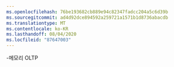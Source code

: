 ```yaml
---
ms.openlocfilehash: 76be193682cb889e94c82347fadcc204a5c6d39b
ms.sourcegitcommit: ad4d92dce894592a259721a1571b1d8736abacdb
ms.translationtype: MT
ms.contentlocale: ko-KR
ms.lasthandoff: 08/04/2020
ms.locfileid: "87647003"
---
```

\-메모리 OLTP
